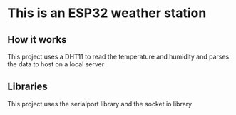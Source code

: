 # This is an ESP32 weather station

## How it works

This project uses a DHT11 to read the temperature and humidity and parses the data to host on a local server

## Libraries

This project uses the serialport library and the socket.io library
